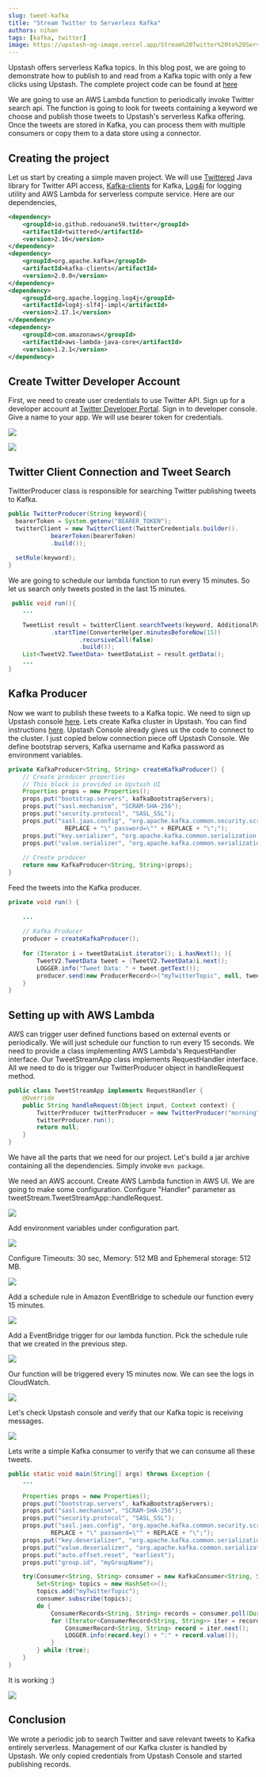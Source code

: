 ```yaml
---
slug: tweet-kafka
title: "Stream Twitter to Serverless Kafka"
authors: nihan
tags: [kafka, twitter]
image: https://upstash-og-image.vercel.app/Stream%20Twitter%20to%20Serverless%20Kafka.png?theme=light&md=1&fontSize=100px&authorName=Nihan+Iman&authorTitle=Software+Developer+%28Guest+Author%29&authorPhoto=https%3A%2F%2Fblog.upstash.com%2Fimg%2Fblog%2Fauthors%2Fnihan2.png 
---
```


Upstash offers serverless Kafka topics. In this blog post, we are going to demonstrate how to publish to and read from a Kafka topic with only a few clicks using Upstash. The complete project code can be found at [here](https://github.com/upstash/kafka-examples/tree/master/tweet-streaming)

<!--truncate-->

We are going to use an AWS Lambda function to periodically invoke Twitter search api. The function is going to look for tweets containing a keyword we choose and publish those tweets to Upstash's serverless Kafka offering. Once the tweets are stored in Kafka, you can process them with multiple consumers or copy them to a data store using a connector.

## Creating the project

Let us start by creating a simple maven project. We will use [Twittered](https://github.com/redouane59/twittered) Java library for Twitter API access, [Kafka-clients](https://kafka.apache.org) for Kafka, [Log4j](https://logging.apache.org/log4j/2.x/) for logging utility and AWS Lambda for serverless compute service. Here are our dependencies,

```xml
<dependency>
    <groupId>io.github.redouane59.twitter</groupId>
    <artifactId>twittered</artifactId>
    <version>2.16</version>
</dependency>
<dependency>
    <groupId>org.apache.kafka</groupId>
    <artifactId>kafka-clients</artifactId>
    <version>2.0.0</version>
</dependency>
<dependency>
    <groupId>org.apache.logging.log4j</groupId>
    <artifactId>log4j-slf4j-impl</artifactId>
    <version>2.17.1</version>
</dependency>
<dependency>
    <groupId>com.amazonaws</groupId>
    <artifactId>aws-lambda-java-core</artifactId>
    <version>1.2.1</version>
</dependency>
```

## Create Twitter Developer Account

First, we need to create user credentials to use Twitter API. Sign up for a developer account at [Twitter Developer Portal](https://developer.twitter.com/en).  Sign in to developer console. Give a name to your app. We will use bearer token for credentials.


![](https://i.imgur.com/E2K5cjj.png)

![](https://i.imgur.com/yGAnrcn.png)



## Twitter Client Connection and Tweet Search

TwitterProducer class is responsible for searching Twitter publishing tweets to Kafka.

```java
public TwitterProducer(String keyword){  
  bearerToken = System.getenv("BEARER_TOKEN");  
  twitterClient = new TwitterClient(TwitterCredentials.builder().  
            bearerToken(bearerToken)  
            .build());  
  
  setRule(keyword);  
}
```

We are going to schedule our lambda function to run every 15 minutes. So let us search only tweets posted in the last 15 minutes.

```java
 public void run(){
    ...

    TweetList result = twitterClient.searchTweets(keyword, AdditionalParameters.builder()
            .startTime(ConverterHelper.minutesBeforeNow(15))
                    .recursiveCall(false)
                    .build());
    List<TweetV2.TweetData> tweetDataList = result.getData();
    ...
}
```

## Kafka Producer

Now we want to publish these tweets to a Kafka topic. We need to sign up Upstash console [here](https://console.upstash.com/login).   Lets create Kafka cluster in Upstash. You can find instructions [here](https://docs.upstash.com/kafka). Upstash Console already gives us the code to connect to the cluster. I just copied below connection piece off Upstash Console. We define bootstrap servers, Kafka username and Kafka password as environment variables.

```java
private KafkaProducer<String, String> createKafkaProducer() {  
    // Create producer properties  
    // This block is provided in Upstash UI
    Properties props = new Properties();
    props.put("bootstrap.servers", kafkaBootstrapServers);  
    props.put("sasl.mechanism", "SCRAM-SHA-256");  
    props.put("security.protocol", "SASL_SSL");  
    props.put("sasl.jaas.config", "org.apache.kafka.common.security.scram.ScramLoginModule required username=\"" +
                REPLACE + "\" password=\"" + REPLACE + "\";");  
    props.put("key.serializer", "org.apache.kafka.common.serialization.StringSerializer");  
    props.put("value.serializer", "org.apache.kafka.common.serialization.StringSerializer");  
  
    // Create producer  
    return new KafkaProducer<String, String>(props);  
}
```

Feed the tweets into the Kafka producer.

```java
private void run() { 
    
    ...
        
    // Kafka Producer  
    producer = createKafkaProducer();  
  
    for (Iterator i = tweetDataList.iterator(); i.hasNext(); ){
        TweetV2.TweetData tweet = (TweetV2.TweetData)i.next();
        LOGGER.info("Tweet Data: " + tweet.getText());
        producer.send(new ProducerRecord<>("myTwitterTopic", null, tweet.getText())).get();
    } 
}
```

## Setting up with AWS Lambda
AWS can trigger user defined functions based on external events or periodically. We will just schedule our function to run every 15 seconds. We need to provide a class implementing AWS Lambda's RequestHandler interface. Our TweetStreamApp class implements RequestHandler interface. All we need to do is trigger our TwitterProducer object in handleRequest method.

```java
public class TweetStreamApp implements RequestHandler {
    @Override
    public String handleRequest(Object input, Context context) {
        TwitterProducer twitterProducer = new TwitterProducer("morning");
        twitterProducer.run();
        return null;
    }
}
```

We have all the parts that we need for our project. Let's build a jar archive containing all the dependencies. Simply invoke `mvn package`.

We need an AWS account. Create AWS Lambda function in AWS UI. We are going to make some configuration. Configure "Handler" parameter as  tweetStream.TweetStreamApp::handleRequest.

![](https://i.imgur.com/BuxspZL.png)


Add environment variables under configuration part.

![](https://i.imgur.com/jrC85t2.png)


Configure Timeouts: 30 sec, Memory: 512 MB and Ephemeral storage: 512 MB.

![](https://i.imgur.com/tatMLOJ.png)

Add a schedule rule in Amazon EventBridge to schedule our function every 15 minutes.

![](https://i.imgur.com/srjlDEK.png)


Add a EventBridge trigger for our lambda function. Pick the schedule rule that we created in the previous step.

![](https://i.imgur.com/gC8lsRB.png)


Our function will be triggered every 15 minutes now. We can see the logs in CloudWatch.

![](https://i.imgur.com/XHBmsda.png)


Let's check Upstash console and verify that our Kafka topic is receiving messages.

![](https://i.imgur.com/HNKcTyJ.png)


Lets write a simple Kafka consumer to verify that we can consume all these tweets.


``` java
public static void main(String[] args) throws Exception {  
    ...
        
    Properties props = new Properties();
    props.put("bootstrap.servers", kafkaBootstrapServers);
    props.put("sasl.mechanism", "SCRAM-SHA-256");
    props.put("security.protocol", "SASL_SSL");
    props.put("sasl.jaas.config", "org.apache.kafka.common.security.scram.ScramLoginModule required username=\"" +
            REPLACE + "\" password=\"" + REPLACE + "\";"); 
    props.put("key.deserializer", "org.apache.kafka.common.serialization.StringDeserializer");
    props.put("value.deserializer", "org.apache.kafka.common.serialization.StringDeserializer");
    props.put("auto.offset.reset", "earliest");
    props.put("group.id", "myGroupName");

    try(Consumer<String, String> consumer = new KafkaConsumer<String, String>(props)) {
        Set<String> topics = new HashSet<>();  
        topics.add("myTwitterTopic");  
        consumer.subscribe(topics);  
        do {  
            ConsumerRecords<String, String> records = consumer.poll(Duration.ofSeconds(1));  
            for (Iterator<ConsumerRecord<String, String>> iter = records.iterator(); iter.hasNext(); ) {  
                ConsumerRecord<String, String> record = iter.next();  
                LOGGER.info(record.key() + ":" + record.value());  
            }  
        } while (true);  
    }  
}

```
It is working :)

![](https://i.imgur.com/WkKsj4k.png)



## Conclusion

We wrote a periodic job to search Twitter and save relevant tweets to Kafka entirely serverless. Management of our Kafka cluster is handled by Upstash. We only copied credentials from Upstash Console and started publishing records.
